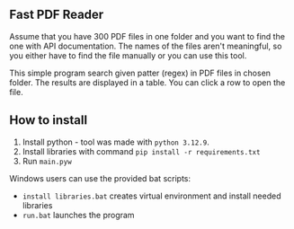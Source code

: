 ## Fast PDF Reader
Assume that you have 300 PDF files in one folder and you want to find the one with API documentation. The names of the files aren't meaningful, so you either have to find the file manually or you can use this tool.

This simple program search given patter (regex) in PDF files in chosen folder. The results are displayed in a table. You can click a row to open the file.

## How to install
1. Install python - tool was made with `python 3.12.9`.
2. Install libraries with command `pip install -r requirements.txt`
3. Run `main.pyw`

Windows users can use the provided bat scripts:
- `install libraries.bat` creates virtual environment and install needed libraries
- `run.bat` launches the program